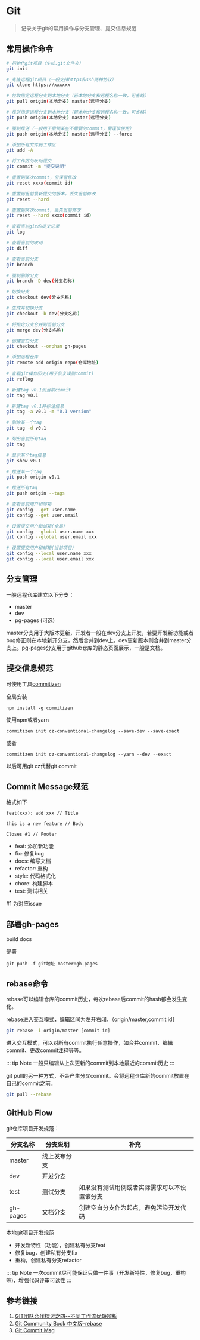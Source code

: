 # Git

> 记录关于git的常用操作与分支管理、提交信息规范

## 常用操作命令

```bash
# 初始化git项目（生成.git文件夹）
git init

# 克隆远程git项目（一般支持https和ssh两种协议）
git clone https://xxxxxx

# 拉取指定远程分支到本地分支（若本地分支和远程名称一致，可省略）
git pull origin(本地分支) master(远程分支)

# 推送指定远程分支到本地分支（若本地分支和远程名称一致，可省略）
git push origin(本地分支) master(远程分支)

# 强制推送（一般用于撤销某些不需要的commit，需谨慎使用）
git push origin(本地分支) master(远程分支) --force

# 添加所有文件到工作区
git add -A

# 将工作区的改动提交
git commit -m "提交说明"

# 重置到某次commit，但保留修改
git reset xxxx(commit id)

# 重置到当前最新提交的版本，丢失当前修改
git reset --hard

# 重置到某次commit，丢失当前修改
git reset --hard xxxx(commit id)

# 查看当前git的提交记录
git log

# 查看当前的改动
git diff

# 查看当前分支
git branch

# 强制删除分支
git branch -D dev(分支名称)

# 切换分支
git checkout dev(分支名称)

# 生成并切换分支
git checkout -b dev(分支名称)

# 将指定分支合并到当前分支
git merge dev(分支名称)

# 创建空白分支
git checkout --orphan gh-pages

# 添加远程仓库
git remote add origin repo(仓库地址)

# 查看git操作历史(用于恢复误删commit)
git reflog

# 新建tag v0.1到当前commit
git tag v0.1

# 新建tag v0.1并标注信息
git tag -a v0.1 -m "0.1 version"

# 删除某一个tag
git tag -d v0.1

# 列出当前所有tag
git tag

# 显示某个tag信息
git show v0.1

# 推送某一个tag
git push origin v0.1

# 推送所有tag
git push origin --tags

# 查看当前用户和邮箱
git config --get user.name
git config --get user.email

# 设置提交用户和邮箱(全局)
git config --global user.name xxx
git config --global user.email xxx

# 设置提交用户和邮箱(当前项目)
git config --local user.name xxx
git config --local user.email xxx
```

## 分支管理

一般远程仓库建立以下分支：

- master
- dev
- pg-pages (可选)

master分支用于大版本更新，开发者一般在dev分支上开发，若要开发新功能或者bug修正则在本地新开分支，然后合并到dev上。dev更新版本则合并到master分支上。pg-pages分支用于github仓库的静态页面展示，一般是文档。

## 提交信息规范

可使用工具[commitizen](https://github.com/commitizen/cz-cli)

全局安装
```
npm install -g commitizen
```

使用npm或者yarn
```
commitizen init cz-conventional-changelog --save-dev --save-exact
```
或者
```
commitizen init cz-conventional-changelog --yarn --dev --exact
```

以后可用git cz代替git commit

## Commit Message规范

格式如下

```
feat(xxx): add xxx // Title

this is a new feature // Body

Closes #1 // Footer
```

- feat: 添加新功能
- fix: 修复bug
- docs: 编写文档
- refactor: 重构
- style: 代码格式化
- chore: 构建脚本
- test: 测试相关

#1 为对应issue

## 部署gh-pages

build docs

部署

```
git push -f git地址 master:gh-pages
```

## rebase命令

rebase可以编辑仓库的commit历史，每次rebase后commit的hash都会发生变化。

rebase进入交互模式，编辑区间为左开右闭，（origin/master,commit id]

```bash
git rebase -i origin/master [commit id]
```

进入交互模式，可以对所有commit执行任意操作，如合并commit、编辑commit、更改commit注释等等。

::: tip Note
一般只编辑从上次更新的commit到本地最近的commit历史
:::

git pull的另一种方式，不会产生分叉commit。会将远程仓库新的commit放置在自己的commit之前。

```bash
git pull --rebase
```

## GitHub Flow

git仓库项目开发规范：

| 分支名称 | 分支说明     | 补充                                         |
| -------- | ------------ | -------------------------------------------- |
| master   | 线上发布分支 |                                              |
| dev      | 开发分支     |                                              |
| test     | 测试分支     | 如果没有测试用例或者实际需求可以不设置该分支 |
| gh-pages | 文档分支     | 创建空白分支作为起点，避免污染开发代码       |

本地git项目开发规范

- 开发新特性（功能），创建私有分支feat
- 修复bug，创建私有分支fix
- 重构，创建私有分支refactor

::: tip Note
一次commit尽可能保证只做一件事（开发新特性，修复bug，重构等)，增强代码评审可读性
:::

## 参考链接

1. [GIT团队合作探讨之四--不同工作流优缺辨析](https://www.cnblogs.com/kidsitcn/p/5329163.html)
2. [Git Community Book 中文版-rebase](http://gitbook.liuhui998.com/4_2.html)
3. [Git Commit Msg](http://karma-runner.github.io/4.0/dev/git-commit-msg.html)
